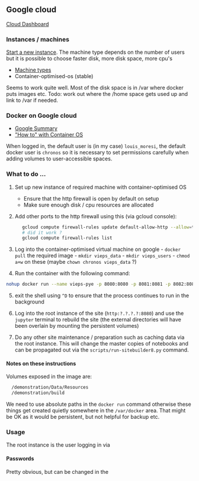 ## Google cloud

[Cloud Dashboard](https://console.cloud.google.com/home/dashboard?project=iconic-works-162100)

### Instances / machines

[Start a new instance](https://cloud.google.com/compute/docs/instances/create-start-instance).
The machine type depends on the number of users but it is possible to choose faster disk, more
disk space, more cpu's

  - [Machine types](https://cloud.google.com/compute/docs/machine-types)
  - Container-optimised-os (stable)

Seems to work quite well. Most of the disk space is in /var where docker puts images etc.
Todo: work out where the /home space gets used up and link to /var if needed.

### Docker on Google cloud

  - [Google Summary](https://cloud.google.com/compute/docs/containers/)
  - ["How to" with Container OS](https://cloud.google.com/container-optimized-os/docs/how-to/)

When logged in, the default user is (in my case) `louis_moresi`, the default docker user is `chronos` so
it is necessary to set permissions carefully when adding volumes to user-accessible spaces.

### What to do ...

  1. Set up new instance of required machine with container-optimised OS
      - Ensure that the http firewall is open by default on setup
      - Make sure enough disk / cpu resources are allocated

  2. Add other ports to the http firewall using this (via gcloud console):
``` sh
      gcloud compute firewall-rules update default-allow-http --allow=tcp:80,tcp:8080-8092
      # did it work ?
      gcloud compute firewall-rules list
```

  3. Log into the container-optimised virtual machine on google
    - `docker pull` the required image
    - `mkdir vieps_data`
    - `mkdir vieps_users`
    - `chmod a+w` on these (maybe `chown chronos vieps_data` ?)

  4. Run the container with the following command:
```sh
nohup docker run --name vieps-pye -p 8080:8080 -p 8081:8081 -p 8082:8082 -p 8083:8083 -p 8084:8084 -p 8085:8085 -p 8086:8086 -p 8087:8087 -p 8088:8088 -p 8089:8089 -p 8090:8090 -p 8091:8091 -p 8092:8092  -v /home/louis_moresi/vieps_data:/home/jovyan/Data/Resources -v /home/louis_moresi/vieps_users:/home/jovyan/build lmoresi/docker-vieps-pye-8user:2018.1 &
```
  5. exit the shell using `^D` to ensure that the process continues to run in the background

  6. Log into the root instance of the site (`http:?.?.?.?:8080`) and use the `jupyter` terminal to rebuild the site (the external directories will have been overlain by mounting the persistent volumes)

  7. Do any other site maintenance / preparation such as caching data via the root instance. This will change the master copies of notebooks and can be propagated out via the `scripts/run-sitebuilder8.py` command.

#### Notes on these instructions

Volumes exposed in the image are:

``` sh
  /demonstration/Data/Resources
  /demonstration/build
```
We need to use absolute paths in the `docker run` command
otherwise these things get created quietly somewhere in the `/var/docker` area.
That might be OK as it would be persistent, but not helpful for backup etc.

### Usage

The root instance is the user logging in via



#### Passwords

Pretty obvious, but can be changed in the
